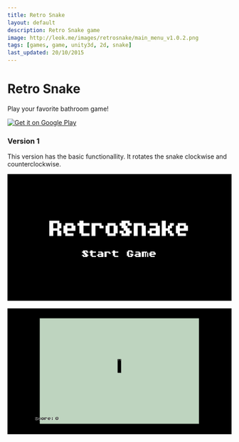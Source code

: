 ```yaml
---
title: Retro Snake
layout: default
description: Retro Snake game
image: http://leok.me/images/retrosnake/main_menu_v1.0.2.png
tags: [games, game, unity3d, 2d, snake]
last_updated: 20/10/2015
---
```


# Retro Snake

Play your favorite bathroom game!

<a href="https://play.google.com/store/apps/details?id=me.leok.retrosnake">
  <img alt="Get it on Google Play"
       src="https://developer.android.com/images/brand/en_generic_rgb_wo_45.png" />
</a>

### Version 1

This version has the basic functionallity. It rotates the snake clockwise and counterclockwise.

![](/images/retrosnake/main_menu_v1.0.2.png)

![](/images/retrosnake/in_game_v1.0.2.png)
